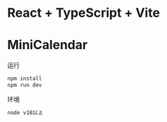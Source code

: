 # React + TypeScript + Vite
# MiniCalendar
运行

```bash
npm install
npm run dev
```
环境

```bash
node v18以上
```